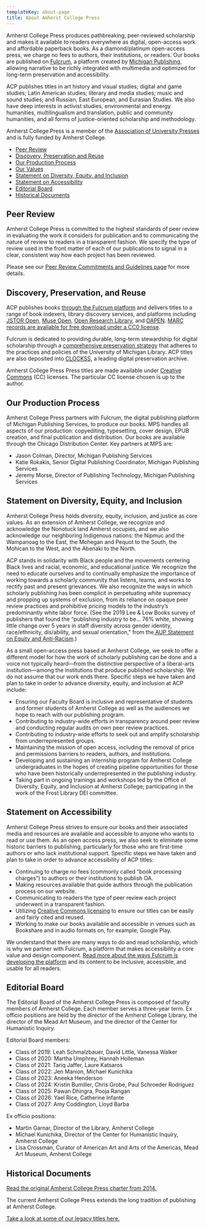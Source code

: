 ```yaml
---
templateKey: about-page
title: About Amherst College Press
---
```

<p class="lead">Amherst College Press produces pathbreaking, peer-reviewed scholarship and makes it available to readers everywhere as digital, open-access work and affordable paperback books. As a diamond/platinum open-access press, we charge no fees to authors, their institutions, or readers. Our books are published on <a href="https://www.fulcrum.org">Fulcrum</a>, a platform created by <a href="https://publishing.umich.edu">Michigan Publishing</a>, allowing narrative to be richly integrated with multimedia and optimized for long-term preservation and accessibility.</p>

ACP publishes titles in art history and visual studies; digital and game studies; Latin American studies; literary and media studies; music and sound studies; and Russian, East European, and Eurasian Studies. We also have deep interests in activist studies, environmental and energy humanities, multilingualism and translation, public and community humanities, and all forms of justice-oriented scholarship and methodology.

Amherst College Press is a member of the [Association of University Presses](http://www.aupresses.org/) and is fully funded by Amherst College.

<ul class="list-unstyled">
<li><a href="#peerreview">Peer Review</a></li>

<li><a href="#discovery">Discovery, Preservation and Reuse</a></li>
<li><a href="#operations">Our Production Process</a></li>
<li><a href="#values">Our Values</a></li><li><a href="#dei-statement">Statement on Diversity, Equity, and Inclusion</a></li>
<li><a href="#accessibility">Statement on Accessibility</a></li>

<li><a href="#editorial">Editorial Board</a></li>
<li><a href="#historical-docs">Historical Documents</a></li>
</ul>

<h2 id="peerreview">Peer Review</h2>

Amherst College Press is committed to the highest standards of peer review in evaluating the work it considers for publication and to communicating the nature of review to readers in a transparent fashion. We specify the type of review used in the front matter of each of our publications to signal in a clear, consistent way how each project has been reviewed.

Please see our [Peer Review Commitments and Guidelines page](https://about-amherstpress.netlify.app/peerreview/) for more details.

<h2 id="discovery">Discovery, Preservation, and Reuse</h2>

ACP publishes books [through the Fulcrum platform](https://www.fulcrum.org/amherst?locale=en) and delivers titles to a range of book indexers, library discovery services, and platforms including [JSTOR Open](https://www.jstor.org/publisher/acpress), [Muse Open](https://muse.jhu.edu/search?action=browse&limit=publisher_id:433&min=1&max=10&limit=format:book), [Open Research Library](https://openresearchlibrary.org/module/amherst-college-press), and [OAPEN](https://library.oapen.org/browse?type=publisher&value=Amherst+College+Press). [MARC records are available for free download under a CC0 license](https://ftp.fulcrum.org/Amherst_College_Press/). 

Fulcrum is dedicated to providing durable, long-term stewardship for digital scholarship through a [comprehensive preservation strategy](https://www.fulcrum.org/preservation/) that adheres to the practices and policies of the University of Michigan Library. ACP titles are also deposited into [CLOCKSS](https://clockss.org/), a leading digital preservation archive.  

Amherst College Press Press titles are made available under [Creative Commons](https://creativecommons.org/) (CC) licenses. The particular CC license chosen is up to the author.

<h2 id="operations">Our Production Process</h2>

Amherst College Press partners with Fulcrum, the digital publishing platform of Michigan Publishing Services, to produce our books. MPS handles all aspects of our production: copyediting, typesetting, cover design, EPUB creation, and final publication and distribution. Our books are available through the Chicago Distribution Center. Key partners at MPS are:

* Jason Colman, Director, Michigan Publishing Services
* Katie Rokakis, Senior Digital Publishing Coordinator, Michigan Publishing Services
* Jeremy Morse, Director of Publishing Technology, Michigan Publishing Services

<h2 id="dei-statement">Statement on Diversity, Equity, and Inclusion</h2>

Amherst College Press holds diversity, equity, inclusion, and justice as core values. As an extension of Amherst College, we recognize and acknowledge the Nonotuck land Amherst occupies, and we also acknowledge our neighboring Indigenous nations: the Nipmuc and the Wampanoag to the East, the Mohegan and Pequot to the South, the Mohican to the West, and the Abenaki to the North.

ACP stands in solidarity with Black people and the movements centering Black lives and racial, economic, and educational justice. We recognize the need to educate ourselves and to continually emphasize the importance of working towards a scholarly community that listens, learns, and works to rectify past and present grievances. We also recognize the ways in which scholarly publishing has been complicit in perpetuating white supremacy and propping up systems of exclusion, from its reliance on opaque peer review practices and prohibitive pricing models to the industry’s predominantly white labor force. (See the 2019 Lee & Low Books survey of publishers that found the “publishing industry to be… 76% white, showing little change over 5 years in staff diversity across gender identity, race/ethnicity, dis/ability, and sexual orientation,” from the[ AUP Statement on Equity and Anti-Racism](https://aupresses.org/about-aupresses/equity-and-antiracism/).)

As a small open-access press based at Amherst College, we seek to offer a different model for how the work of scholarly publishing can be done and a voice not typically heard—from the distinctive perspective of a liberal-arts institution—among the institutions that produce published scholarship. We do not assume that our work ends there. Specific steps we have taken and plan to take in order to advance diversity, equity, and inclusion at ACP include:

* Ensuring our Faculty Board is inclusive and representative of students and former students of Amherst College as well as the audiences we hope to reach with our publishing program. 
* Contributing to industry-wide efforts in transparency around peer review and conducting regular audits on own peer review practices. 
* Contributing to industry-wide efforts to seek out and amplify scholarship from underrepresented groups.
* Maintaining the mission of open access, including the removal of price and permissions barriers to readers, authors, and institutions.
* Developing and sustaining an internship program for Amherst College undergraduates in the hopes of creating pipeline opportunities for those who have been historically underrepresented in the publishing industry.
* Taking part in ongoing trainings and workshops led by the Office of Diversity, Equity, and Inclusion at Amherst College; participating in the work of the Frost Library DEI committee.

<h2 id="accessibility">Statement on Accessibility</h2>

Amherst College Press strives to ensure our books and their associated media and resources are available and accessible to anyone who wants to read or use them. As an open access press, we also seek to eliminate some historic barriers to publishing, particularly for those who are first-time authors or who lack institutional support. Specific steps we have taken and plan to take in order to advance accessibility of ACP titles: 

* Continuing to charge no fees (commonly called “book processing charges”) to authors or their institutions to publish OA.
* Making resources available that guide authors through the publication process on our website.
* Communicating to readers the type of peer review each project underwent in a transparent fashion.
* Utilizing [Creative Commons licensing](https://creativecommons.org/licenses/) to ensure our titles can be easily and fairly cited and reused.
* Working to make our books available and accessible in venues such as Bookshare and in audio formats on, for example, Google Play. 

We understand that there are many ways to do and read scholarship, which is why we partner with Fulcrum, a platform that makes accessibility a core value and design component. [Read more about the ways Fulcrum is developing the platform](https://www.fulcrum.org/accessibility/) and its content to be inclusive, accessible, and usable for all readers.

<h2 id="editorial">Editorial Board</h2>

The Editorial Board of the Amherst College Press is composed of faculty members of Amherst College. Each member serves a three-year term. Ex officio positions are held by the director of the Amherst College Library, the director of the Mead Art Museum, and the director of the Center for Humanistic Inquiry.



Editorial Board members:

* Class of 2019: Leah Schmalzbauer, David Little, Vanessa Walker
* Class of 2020: Martha Umphrey, Hannah Holleman
* Class of 2021: Tariq Jaffer, Laure Katsaros
* Class of 2022: Jen Manion, Michael Kunichika
* Class of 2023: Aneeka Henderson
* Class of 2024: Kristin Bumiller, Chris Grobe, Paul Schroeder Rodríguez
* Class of 2025: Pawan Dhingra, Pooja Rangan
* Class of 2026: Yael Rice, Catherine Infante
* Class of 2027: Amy Coddington, Lloyd Barba

Ex officio positions:

* Martin Garnar, Director of the Library, Amherst College
* Michael Kunichika, Director of the Center for Humanistic Inquiry, Amherst College
* Lisa Crossman, Curator of American Art and Arts of the Americas, Mead Art Museum, Amherst College

<h2 id="historical-docs">Historical Documents</h2>

<a href="/assets/acp-2014-charter.pdf">Read the original Amherst College Press charter from 2014. </a>

The current Amherst College Press extends the long tradition of publishing at Amherst College.

<a href="/assets/acp-historical-titles.pdf">Take a look at some of our legacy titles here.</a>